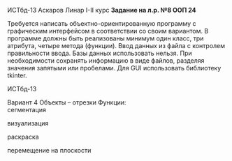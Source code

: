 ИСТбд-13 Аскаров Линар I-II курс
**Задание на л.р. №8 ООП 24**

Требуется написать объектно-ориентированную программу с графическим интерфейсом в соответствии со своим вариантом. 
В программе должны быть реализованы минимум один класс, три атрибута, четыре метода (функции). 
Ввод данных из файла с контролем правильности ввода. 
Базы данных использовать нельзя. При необходимости сохранять информацию в виде файлов, разделяя значения запятыми или пробелами. 
Для GUI использовать библиотеку tkinter.

ИСТбд-13

Вариант 4
Объекты – отрезки
Функции:	
сегментация

визуализация

раскраска

перемещение на плоскости
